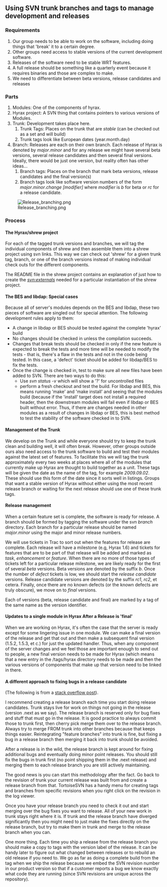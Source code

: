 ## Using SVN trunk branches and tags to manage development and releases

### Requirements

1.  Our group needs to be able to work on the software, including doing
    things that 'break' it to a certain degree.
2.  Other groups need access to stable versions of the current
    development software.
3.  Releases of the software need to be stable WRT features.
4.  A full release should be something like a quarterly event because it
    requires binaries and those are complex to make.
5.  We need to differentiate between beta versions, release candidates
    and releases

### Parts

1.  Modules: One of the components of hyrax.
2.  Hyrax project: A SVN thing that contains pointers to various
    versions of Modules.
3.  Trunk: Development takes place here.
    1.  Trunk Tags: Places on the trunk that are *stable* (can be
        checked out as a set and will build)
    2.  Trunk tags look like European dates (year.month.day)
4.  Branch: Releases are each on their own branch. Each release of Hyrax
    is denoted by *major*.*minor* and for any release we might have
    several beta versions, several release candidates and then several
    final versions. Ideally, there would be just one version, but
    reality often has other ideas...
    1.  Branch tags: Places on the branch that mark beta versions,
        release candidates and the final version(s)
    2.  Branch tags look like software version numbers of the form
        *major*.*minor*.*change* *\[modifier\]* where *modifier* is *b*
        for beta or *rc<digit>* for a release candidate.

<figure>
<img src="Release_branching.png" title="Release_branching.png" />
<figcaption>Release_branching.png</figcaption>
</figure>

### Process

#### The Hyrax/shrew project

For each of the tagged trunk versions and branches, we will tag the
individual components of shrew and then assemble them into a shrew
project using svn links. This way we can check out 'shrew' for a given
trunk tag, branch, or one of the branch versions instead of making
individual check outs for the different components.

The README file in the shrew project contains an explanation of just how
to create the *<svn:externals>* needed for a particular instantiation of
the shrew project.

#### The BES and libdap: Special cases

Because all of server's modules depends on the BES and libdap, these two
pieces of software are singled out for special attention. The following
development rules apply to them:

- A change in libdap or BES should be tested against the complete
  'hyrax' build
- No changes should be checked in unless the compilation succeeds.
- Changes that break tests should be checked in only if the new feature
  is expected to break the tests and more time will be needed to modify
  the tests - that is, there's a flaw in the tests and not in the code
  being tested. In this case, a 'defect' ticket should be added for
  libdap/BES to fix the tests.
- Once the change is checked in, test to make sure all new files have
  been added to SVN. There are two ways to do this:
  - Use *svn status -v* which will show a '?' for uncontrolled files
  - perform a fresh checkout and test the build. For libdap and BES,
    this means running 'make' and 'make install' and seeing that the
    modules build (because if the 'install' target does not install a
    required header, then the downstream modules will fail even if
    libdap or BES built without error. Thus, if there are changes needed
    in other modules as a result of changes in libdap or BES, this is
    best method to test the stability of the software checked in to SVN.

#### Management of the Trunk

We develop on the Trunk and while everyone should try to keep the trunk
clean and building well, it will often break. However, other groups
outside ours also need access to the trunk software to build and test
their modules against the latest set of features. To facilitate this we
will tag the trunk approximately every two weeks at places where all of
the modules that currently make up Hyrax are thought to build together
as a unit. These tags will be given the date as the name of the tag, for
example *2009.09.02*. These should use this form of the date since it
sorts well in listings. Groups that want a stable version of Hyrax
without either using the most recent release branch or waiting for the
next release should use one of these trunk tags.

#### Release management

When a certain feature set is complete, the software is ready for
release. A branch should be formed by tagging the software under the svn
*branch* directory. Each branch for a particular release should be named
*major*.*minor* using the major and minor release numbers.

We will use tickets in Trac to sort out when the features for release
are complete. Each release will have a milestone (e.g, Hyrax 1.6) and
tickets for features that are to be part of that release will be added
and marked as *task*, *enhancement* or *feature*. When there are no more
of those types of tickets left for a particular release milestone, we
are likely ready for the first of several *beta* versions. Beta versions
are denoted by the suffix *b*. Once the number of *defect* tickets is
low, we should start the *release candidate* versions. Release candidate
versions are denoted by the suffix *rc1*, *rc2*, et cetera. Finally,
once there are no known defects (or the known defects are truly
obscure), we move on to *final* versions.

Each of versions (beta, release candidate and final) are marked by a tag
of the same name as the version identifier.

#### Updates to a single module in Hyrax After a Release is 'final'

When we are working on Hyrax, it's often the case that the server is
ready except for some lingering issue in one module. We can make a final
version of the release and get that out and then make a subsequent final
version (1.5.2, 1.5.3, et c.) for just the updated handler. Thus, when
any component of the server changes and we feel those are important
enough to send out to people, a new final version needs to be made for
Hyrax (which means that a new entry in the /tags/hyrax directory needs
to be made and then the various versions of components that make up that
version need to be linked in there.

#### A different approach to fixing bugs in a release candidate

(The following is from a [stack overflow
post](http://stackoverflow.com/questions/5759822/i-kept-working-in-trunk-when-i-should-have-created-a-branch-for-some-major-chang)).

I recommend creating a release branch each time you start doing release
candidates. Trunk stays live for work on things not going in the release
(version .next as we say). The release branch is reserved only for bug
fixes and stuff that must go in the release. It is good practice to
always commit those to trunk first, then cherry pick merge them over to
the release branch. Always try to merge FROM trunk into other branches
because that keeps things easier. Reintegrating "feature branches" into
trunk is fine, but fixing a bug in a release branch then merging it back
into trunk should be avoided.

After a release is in the wild, the release branch is kept around for
fixing additional bugs and eventually doing minor point releases. You
should still fix the bugs in trunk first (no point shipping them in the
.next release) and merging them to each release branch you are still
actively maintaining.

The good news is you can start this methodology after the fact. Go back
to the revision of trunk your current release was built from and create
a release branch from that. TortoiseSVN has a handy menu for creating
tags and branches from specific revisions when you right click on the
revision in the log viewer.

Once you have your release branch you need to check it out and start
merging over the bug fixes you want to release. All of your new work in
trunk stays right where it is. If trunk and the release branch have
diverged significantly then you might need to just make the fixes
directly on the release branch, but try to make them in trunk and merge
to the release branch when you can.

One more thing. Each time you ship a release from the release branch you
should make a copy to tags with the version label of the release. It can
be handy later to figure out what changed between releases or to rebuild
an old release if you need to. We go as far as doing a complete build
from the tag when we ship the release because we embed the SVN revision
number in our product version so that if a customer reports a bug we
know exactly what code they are running (since SVN revisions are unique
across the repository).